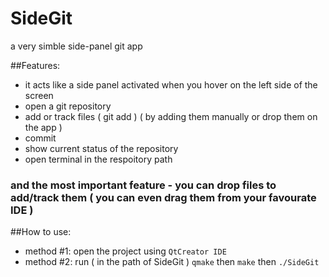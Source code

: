 # SideGit
a very simble side-panel git app

##Features:
- it acts like a side panel activated when you hover on the left side of the screen
- open a git repository
- add or track files ( git add ) ( by adding them manually or drop them on the app )
- commit
- show current status of the repository
- open terminal in the respoitory path

### and the most important feature - you can drop files to add/track them ( you can even drag them from your favourate IDE )

##How to use:
- method #1: open the project using `QtCreator IDE`
- method #2: run ( in the path of SideGit ) `qmake` then `make` then `./SideGit`
